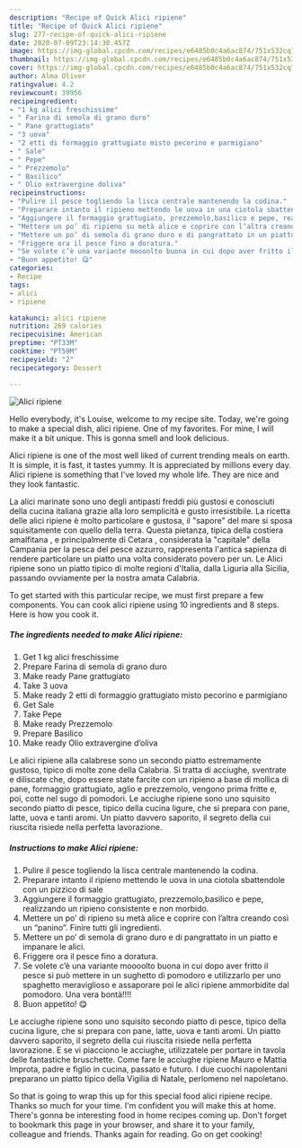 ```yaml
---
description: "Recipe of Quick Alici ripiene"
title: "Recipe of Quick Alici ripiene"
slug: 277-recipe-of-quick-alici-ripiene
date: 2020-07-09T23:14:38.457Z
image: https://img-global.cpcdn.com/recipes/e6485b0c4a6ac874/751x532cq70/alici-ripiene-recipe-main-photo.jpg
thumbnail: https://img-global.cpcdn.com/recipes/e6485b0c4a6ac874/751x532cq70/alici-ripiene-recipe-main-photo.jpg
cover: https://img-global.cpcdn.com/recipes/e6485b0c4a6ac874/751x532cq70/alici-ripiene-recipe-main-photo.jpg
author: Alma Oliver
ratingvalue: 4.2
reviewcount: 39956
recipeingredient:
- "1 kg alici freschissime"
- " Farina di semola di grano duro"
- " Pane grattugiato"
- "3 uova"
- "2 etti di formaggio grattugiato misto pecorino e parmigiano"
- " Sale"
- " Pepe"
- " Prezzemolo"
- " Basilico"
- " Olio extravergine doliva"
recipeinstructions:
- "Pulire il pesce togliendo la lisca centrale mantenendo la codina."
- "Preparare intanto il ripieno mettendo le uova in una ciotola sbattendole con un pizzico di sale"
- "Aggiungere il formaggio grattugiato, prezzemolo,basilico e pepe, realizzando un ripieno consistente e non morbido."
- "Mettere un po’ di ripieno su metà alice e coprire con l’altra creando così un “panino”. Finire tutti gli ingredienti."
- "Mettere un po’ di semola di grano duro e di pangrattato in un piatto e impanare le alici."
- "Friggere ora il pesce fino a doratura."
- "Se volete c’è una variante moooolto buona in cui dopo aver fritto il pesce si può mettere in un sughetto di pomodoro e utilizzarlo per uno spaghetto meraviglioso e assaporare poi le alici ripiene ammorbidite dal pomodoro. Una vera bontà!!!!"
- "Buon appetito! 😋"
categories:
- Recipe
tags:
- alici
- ripiene

katakunci: alici ripiene 
nutrition: 269 calories
recipecuisine: American
preptime: "PT33M"
cooktime: "PT59M"
recipeyield: "2"
recipecategory: Dessert

---
```



![Alici ripiene](https://img-global.cpcdn.com/recipes/e6485b0c4a6ac874/751x532cq70/alici-ripiene-recipe-main-photo.jpg)

Hello everybody, it's Louise, welcome to my recipe site. Today, we're going to make a special dish, alici ripiene. One of my favorites. For mine, I will make it a bit unique. This is gonna smell and look delicious.

Alici ripiene is one of the most well liked of current trending meals on earth. It is simple, it is fast, it tastes yummy. It is appreciated by millions every day. Alici ripiene is something that I've loved my whole life. They are nice and they look fantastic.

La alici marinate sono uno degli antipasti freddi più gustosi e conosciuti della cucina italiana grazie alla loro semplicità e gusto irresistibile. La ricetta delle alici ripiene è molto particolare e gustosa, il &#34;sapore&#34; del mare si sposa squisitamente con quello della terra. Questa pietanza, tipica della costiera amalfitana , e principalmente di Cetara , considerata la &#34;capitale&#34; della Campania per la pesca del pesce azzurro, rappresenta l&#39;antica sapienza di rendere particolare un piatto una volta considerato povero per un. Le Alici ripiene sono un piatto tipico di molte regioni d&#39;Italia, dalla Liguria alla Sicilia, passando ovviamente per la nostra amata Calabria.


To get started with this particular recipe, we must first prepare a few components. You can cook alici ripiene using 10 ingredients and 8 steps. Here is how you cook it.

<!--inarticleads1-->

##### The ingredients needed to make Alici ripiene:

1. Get 1 kg alici freschissime
1. Prepare  Farina di semola di grano duro
1. Make ready  Pane grattugiato
1. Take 3 uova
1. Make ready 2 etti di formaggio grattugiato misto pecorino e parmigiano
1. Get  Sale
1. Take  Pepe
1. Make ready  Prezzemolo
1. Prepare  Basilico
1. Make ready  Olio extravergine d’oliva


Le alici ripiene alla calabrese sono un secondo piatto estremamente gustoso, tipico di molte zone della Calabria. Si tratta di acciughe, sventrate e diliscate che, dopo essere state farcite con un ripieno a base di mollica di pane, formaggio grattugiato, aglio e prezzemolo, vengono prima fritte e, poi, cotte nel sugo di pomodori. Le acciughe ripiene sono uno squisito secondo piatto di pesce, tipico della cucina ligure, che si prepara con pane, latte, uova e tanti aromi. Un piatto davvero saporito, il segreto della cui riuscita risiede nella perfetta lavorazione. 

<!--inarticleads2-->

##### Instructions to make Alici ripiene:

1. Pulire il pesce togliendo la lisca centrale mantenendo la codina.
1. Preparare intanto il ripieno mettendo le uova in una ciotola sbattendole con un pizzico di sale
1. Aggiungere il formaggio grattugiato, prezzemolo,basilico e pepe, realizzando un ripieno consistente e non morbido.
1. Mettere un po’ di ripieno su metà alice e coprire con l’altra creando così un “panino”. Finire tutti gli ingredienti.
1. Mettere un po’ di semola di grano duro e di pangrattato in un piatto e impanare le alici.
1. Friggere ora il pesce fino a doratura.
1. Se volete c’è una variante moooolto buona in cui dopo aver fritto il pesce si può mettere in un sughetto di pomodoro e utilizzarlo per uno spaghetto meraviglioso e assaporare poi le alici ripiene ammorbidite dal pomodoro. Una vera bontà!!!!
1. Buon appetito! 😋


Le acciughe ripiene sono uno squisito secondo piatto di pesce, tipico della cucina ligure, che si prepara con pane, latte, uova e tanti aromi. Un piatto davvero saporito, il segreto della cui riuscita risiede nella perfetta lavorazione. E se vi piacciono le acciughe, utilizzatele per portare in tavola delle fantastiche bruschette. Come fare le acciughe ripiene Mauro e Mattia Improta, padre e figlio in cucina, passato e futuro. I due cuochi napolentani preparano un piatto tipico della Vigilia di Natale, perlomeno nel napoletano. 

So that is going to wrap this up for this special food alici ripiene recipe. Thanks so much for your time. I'm confident you will make this at home. There's gonna be interesting food in home recipes coming up. Don't forget to bookmark this page in your browser, and share it to your family, colleague and friends. Thanks again for reading. Go on get cooking!

